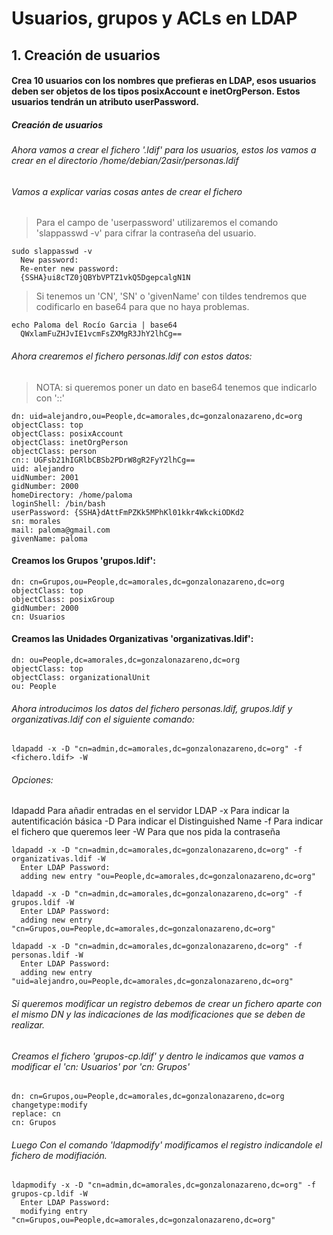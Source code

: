 # Usuarios, grupos y ACLs en LDAP

## 1. Creación de usuarios

#### Crea 10 usuarios con los nombres que prefieras en LDAP, esos usuarios deben ser objetos de los tipos posixAccount e inetOrgPerson. Estos usuarios tendrán un atributo userPassword.

##### Creación de usuarios

###### Ahora vamos a crear el fichero '.ldif' para los usuarios, estos los vamos a crear en el directorio /home/debian/2asir/personas.ldif

###### Vamos a explicar varias cosas antes de crear el fichero

> Para el campo de 'userpassword' utilizaremos el comando 'slappasswd -v' para cifrar la contraseña del usuario.

~~~
sudo slappasswd -v
  New password: 
  Re-enter new password: 
  {SSHA}ui8cTZ0jQBYbVPTZ1vkQ5DgepcalgN1N
~~~

> Si tenemos un 'CN', 'SN' o 'givenName' con tildes tendremos que codificarlo en base64 para que no haya problemas.

~~~
echo Paloma del Rocío Garcia | base64
  QWxlamFuZHJvIE1vcmFsZXMgR3JhY2lhCg==
~~~

###### Ahora crearemos el fichero personas.ldif con estos datos:
> NOTA: si queremos poner un dato en base64 tenemos que indicarlo con '::'

~~~
dn: uid=alejandro,ou=People,dc=amorales,dc=gonzalonazareno,dc=org
objectClass: top
objectClass: posixAccount
objectClass: inetOrgPerson
objectClass: person
cn:: UGFsb21hIGRlbCBSb2PDrW8gR2FyY2lhCg==
uid: alejandro
uidNumber: 2001
gidNumber: 2000
homeDirectory: /home/paloma
loginShell: /bin/bash
userPassword: {SSHA}dAttFmPZKk5MPhKl01kkr4WkckiODKd2
sn: morales
mail: paloma@gmail.com
givenName: paloma
~~~

#### Creamos los Grupos 'grupos.ldif':

~~~
dn: cn=Grupos,ou=People,dc=amorales,dc=gonzalonazareno,dc=org
objectClass: top
objectClass: posixGroup
gidNumber: 2000
cn: Usuarios
~~~

#### Creamos las Unidades Organizativas 'organizativas.ldif':

~~~
dn: ou=People,dc=amorales,dc=gonzalonazareno,dc=org
objectClass: top
objectClass: organizationalUnit
ou: People
~~~

###### Ahora introducimos los datos del fichero personas.ldif, grupos.ldif y organizativas.ldif con el siguiente comando:
~~~
ldapadd -x -D "cn=admin,dc=amorales,dc=gonzalonazareno,dc=org" -f <fichero.ldif> -W
~~~

###### Opciones:

ldapadd   Para añadir entradas en el servidor LDAP
-x        Para indicar la autentificación básica
-D        Para indicar el Distinguished Name
-f        Para indicar el fichero que queremos leer
-W        Para que nos pida la contraseña

~~~
ldapadd -x -D "cn=admin,dc=amorales,dc=gonzalonazareno,dc=org" -f organizativas.ldif -W
  Enter LDAP Password:
  adding new entry "ou=People,dc=amorales,dc=gonzalonazareno,dc=org"

ldapadd -x -D "cn=admin,dc=amorales,dc=gonzalonazareno,dc=org" -f grupos.ldif -W
  Enter LDAP Password:
  adding new entry "cn=Grupos,ou=People,dc=amorales,dc=gonzalonazareno,dc=org"

ldapadd -x -D "cn=admin,dc=amorales,dc=gonzalonazareno,dc=org" -f personas.ldif -W
  Enter LDAP Password:
  adding new entry "uid=alejandro,ou=People,dc=amorales,dc=gonzalonazareno,dc=org"
~~~

###### Si queremos modificar un registro debemos de crear un fichero aparte con el mismo DN y las indicaciones de las modificaciones que se deben de realizar.

###### Creamos el fichero 'grupos-cp.ldif' y dentro le indicamos que vamos a modificar el 'cn: Usuarios' por 'cn: Grupos'

~~~
dn: cn=Grupos,ou=People,dc=amorales,dc=gonzalonazareno,dc=org
changetype:modify
replace: cn
cn: Grupos
~~~

###### Luego Con el comando 'ldapmodify' modificamos el registro indicandole el fichero de modifiación.

~~~
ldapmodify -x -D "cn=admin,dc=amorales,dc=gonzalonazareno,dc=org" -f grupos-cp.ldif -W
  Enter LDAP Password: 
  modifying entry "cn=Grupos,ou=People,dc=amorales,dc=gonzalonazareno,dc=org"
~~~

